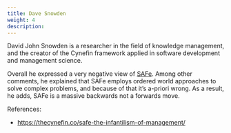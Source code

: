 ```yaml
---
title: Dave Snowden
weight: 4
description:
---
```


David John Snowden is a researcher in the field of knowledge management, and the creator of the Cynefin framework applied in software development and management science.

Overall he expressed a very negative view of [SAFe](https://www.scaledagileframework.com/).
Among other comments, he explained that SAFe employs ordered world approaches to solve complex problems, and because of that it’s a-priori wrong. As a result, he adds, SAFe is a massive backwards not a forwards move. 

References: 
- https://thecynefin.co/safe-the-infantilism-of-management/